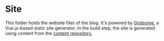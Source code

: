 # Site

This folder holds the website files of the blog. It's powered by [Gridsome](https://gridsome.org/), a Vue.js-based static site generator. In the build step, the site is generated using content from the [content repository.](https://github.com/earlman/me-content)